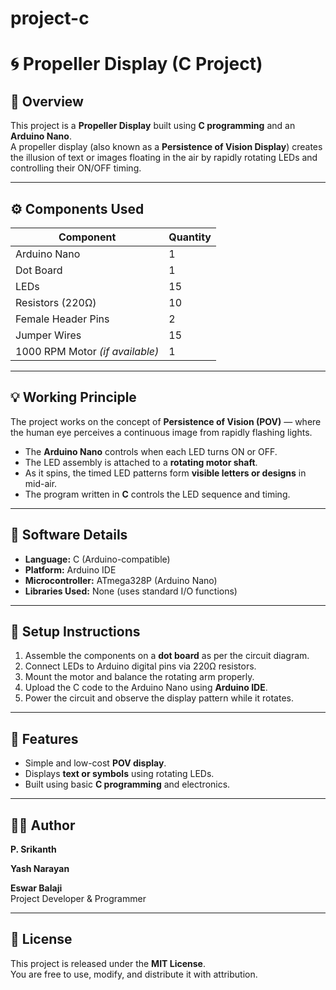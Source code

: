 # project-c
# 🌀 Propeller Display (C Project)

## 📖 Overview
This project is a **Propeller Display** built using **C programming** and an **Arduino Nano**.  
A propeller display (also known as a **Persistence of Vision Display**) creates the illusion of text or images floating in the air by rapidly rotating LEDs and controlling their ON/OFF timing.

---

## ⚙️ Components Used
| Component | Quantity |
|------------|-----------|
| Arduino Nano | 1 |
| Dot Board | 1 |
| LEDs | 15 |
| Resistors (220Ω) | 10 |
| Female Header Pins | 2 |
| Jumper Wires | 15 |
| 1000 RPM Motor *(if available)* | 1 |

---

## 💡 Working Principle
The project works on the concept of **Persistence of Vision (POV)** — where the human eye perceives a continuous image from rapidly flashing lights.

- The **Arduino Nano** controls when each LED turns ON or OFF.
- The LED assembly is attached to a **rotating motor shaft**.
- As it spins, the timed LED patterns form **visible letters or designs** in mid-air.
- The program written in **C** controls the LED sequence and timing.

---

## 🧠 Software Details
- **Language:** C (Arduino-compatible)
- **Platform:** Arduino IDE
- **Microcontroller:** ATmega328P (Arduino Nano)
- **Libraries Used:** None (uses standard I/O functions)

---

## 🔧 Setup Instructions
1. Assemble the components on a **dot board** as per the circuit diagram.
2. Connect LEDs to Arduino digital pins via 220Ω resistors.
3. Mount the motor and balance the rotating arm properly.
4. Upload the C code to the Arduino Nano using **Arduino IDE**.
5. Power the circuit and observe the display pattern while it rotates.

---

## 🚀 Features
- Simple and low-cost **POV display**.
- Displays **text or symbols** using rotating LEDs.
- Built using basic **C programming** and electronics.


---

## 👨‍💻 Author
**P. Srikanth**

**Yash Narayan**

**Eswar Balaji**  
Project Developer & Programmer  

---

## 📜 License
This project is released under the **MIT License**.  
You are free to use, modify, and distribute it with attribution.
